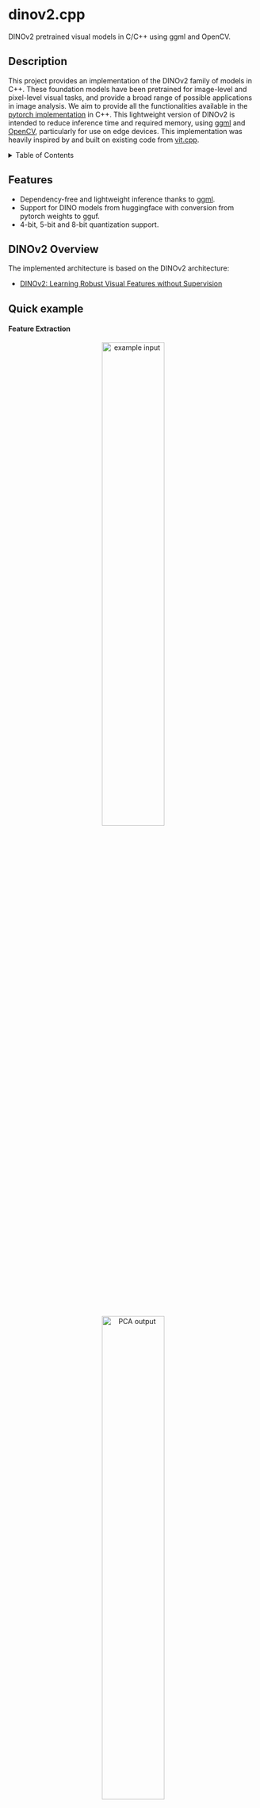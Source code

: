 # dinov2.cpp

DINOv2 pretrained visual models in C/C++ using ggml and OpenCV.

## Description

This project provides an implementation of the DINOv2 family of models in C++. These foundation models have been pretrained
for image-level and pixel-level visual tasks, and provide a broad range of possible applications in image analysis. We aim 
to provide all the functionalities available in the [pytorch implementation](https://github.com/facebookresearch/dinov2) in C++.
This lightweight version of DINOv2 is intended to reduce inference time and required memory, using [ggml](https://github.com/ggerganov/ggml)
and [OpenCV](https://github.com/opencv/opencv), particularly for use on edge devices. This implementation was heavily inspired by and built on 
existing code from [vit.cpp](https://github.com/staghado/vit.cpp).


<details>
<summary>Table of Contents</summary>

- [dinov2.cpp](#dinov2cpp)
    - [Description](#description)
    - [Features](#features)
    - [DINOv2 Overview](#dinov2-overview)
      - [Quick example](#quick-example)
        - [Feature Extraction](#feature-extraction)
        - [Classification Output](#classification-output)
      - [Realtime Demo](#realtime-demo)
    - [Convert PyTorch to GGUF](#convert-pytorch-to-gguf)
    - [Build](#build)
        - [Install OpenCV](#install-opencv)
          - [Configure Environment Variables](#configure-environment-variables)
        - [Simple build](#simple-build)
            - [inference.cpp (Classification)](#inferencecpp-classification)
            - [inference.cpp (Feature Extraction)](#inferencecpp-feature-extraction)
            - [realtime.cpp (Live Feature Extraction)](#realtimecpp-live-feature-extraction)
        - [Per device optimizations](#per-device-optimizations)
            - [For AMD host processors](#for-amd-host-processors)
        - [Using OpenMP](#using-openmp)
    - [Run](#run)
      - [inference.cpp](#inferencecpp)
      - [realtime.cpp](#realtimecpp)
    - [Benchmark against PyTorch](#benchmark-against-pytorch)
        - [DINOv2 inference](#dinov2-inference)
          - [DINOv2 with Register Tokens](#dinov2-with-register-tokens)
          - [DINOv2 without Register Tokens](#dinov2-without-register-tokens)
        - [Benchmark on your machine](#benchmark-on-your-machine)
    - [Quantization](#quantization)
        - [Results](#results)
    - [To-Do List](#to-do-list)

</details>

## Features

- Dependency-free and lightweight inference thanks to [ggml](https://github.com/ggerganov/ggml).
- Support for DINO models from huggingface with conversion from pytorch weights to gguf.
- 4-bit, 5-bit and 8-bit quantization support.


## DINOv2 Overview

The implemented architecture is based on the DINOv2 architecture:

- [DINOv2: Learning Robust Visual Features without Supervision](https://arxiv.org/abs/2304.07193)

## Quick example

#### Feature Extraction

  <p align="center">
    <img src="assets/tench.jpg" alt="example input" width="50%" height="auto">
  </p>

  <p align="center">
    <img src="assets/pca_visual.jpg" alt="PCA output" width="50%" height="auto">
  </p>

#### Classification Output
  <pre>
  $ ./bin/dinov2 -t 4 -m ../ggml-model.gguf -i ../assets/tench.jpg 
  main: seed = 42
  main: loaded image '../assets/tench.jpg' (408 x 612)
  dino_model_load: loading model from '../ggml-model.gguf' - please wait
  dino_model_load: hidden_size            = 384
  dino_model_load: num_hidden_layers      = 12
  dino_model_load: num_register_tokens    = 4
  dino_model_load: num_attention_heads    = 6
  dino_model_load: patch_size             = 14
  dino_model_load: img_size               = 518
  dino_model_load: ftype                  = 1
  dino_model_load: qntvr                  = 0
  dino_model_load: num_classes            = 1000
  main: preprocessed image (224 x 224)


&gt; tench, Tinca tinca : 0.90
&gt; coho, cohoe, coho salmon, blue jack, silver salmon, Oncorhynchus kisutch : 0.05
&gt; goldfish, Carassius auratus : 0.01
&gt; suit, suit of clothes : 0.01
&gt; barracouta, snoek : 0.00

main: graph computation took 349 ms
  </pre>

## Realtime Demo


https://github.com/user-attachments/assets/54e5181b-5462-48cc-8f2c-159f9dfb5f58


## Convert PyTorch to GGUF

```bash
# clone the repo recursively
git clone --recurse-submodules git@github.com:lavaman131/dinov2.cpp.git

cd dinov2.cpp

uv venv

# for MacOS/Linux
source .venv/bin/activate
# for Windows
.venv\Scripts\activate

uv sync --frozen

# convert the weights to gguf : dinov2 small with patch size of 14 and an image 
# size of 518  
# DINOv2 weights are always fp16
# without registers
python ./scripts/dinov2-to-gguf.py --model_name facebook/dinov2-small-imagenet1k-1-layer
# with registers
python ./scripts/dinov2-to-gguf.py --model_name facebook/dinov2-with-registers-small-imagenet1k-1-layer

```

## Build

### Install OpenCV

Refer to instructions on the [OpenCV](https://opencv.org/get-started/) website to install OpenCV on your machine.

<p align="center">
    <img src="assets/readme-assets/OpenCV-table.png">
  </p>

Using this table, pick your Operating System, and choose if you are going to build from source or install a prebuilt version. It is recommended to build from source, as prebuilt versions only support Visual Studio. OpenCV provides precise step by step instructions on how to build from source.

#### Configure Environment Variables

Once you have built OpenCV, you need to configure your environment to locate it. You have two options:

##### Option 1: Set Path in CMakeLists.txt
Add the following line to your CMakeLists.txt file:
```cmake
set(OpenCV_DIR /path/to/your/opencv/build/folder)
```
Replace `/path/to/your/opencv/build/folder` with the absolute path to your OpenCV build directory.

##### Option 2: Set System Environment Variables
Alternatively, configure your system environment variables:

1. Set `OpenCV_DIR` environment variable to the absolute path of your OpenCV build folder
2. Add the following directories to your system `PATH` variable:
   - The absolute path to the OpenCV `bin` folder
   - The absolute path to the OpenCV `lib` folder
   
Note: The `bin` and `lib` folders are typically located in the same directory.

### Simple Build
Add the `-c` flag when running inference.cpp to return the output predictions. Omitting the flag (by default) will return the patch
tokens.

#### inference.cpp (Classification)
```bash
# on MacOS/Linux 
mkdir build && cd build
cmake -DCMAKE_BUILD_TYPE=Release .. && make -j 4
./bin/inference -m ../ggml-model.gguf -i ../assets/tench.jpg -c
```

```bash
# on Windows
mkdir build ; cd build
cmake -G "Ninja" -DCMAKE_BUILD_TYPE=Release ..
ninja
./bin/inference.exe -m ../ggml-model.gguf -i ../assets/tench.jpg -c
```
#### inference.cpp (Feature Extraction)
```bash
# on MacOS/Linux 
mkdir build && cd build
cmake -DCMAKE_BUILD_TYPE=Release .. && make -j 4
./bin/inference -m ../ggml-model.gguf -i ../assets/tench.jpg
```

```bash
# on Windows
mkdir build ; cd build
cmake -G "Ninja" -DCMAKE_BUILD_TYPE=Release ..
ninja
./bin/inference.exe -m ../ggml-model.gguf -i ../assets/tench.jpg
```

#### realtime.cpp (Live Feature Extraction)
```bash
# on MacOS/Linux 
mkdir build && cd build
cmake -DCMAKE_BUILD_TYPE=Release .. && make -j 4
./bin/realtime -m ../ggml-model.gguf -i ../assets/tench.jpg
```

```bash
# on Windows
mkdir build ; cd build
cmake -G "Ninja" -DCMAKE_BUILD_TYPE=Release ..
ninja
./bin/realtime.exe -m ../ggml-model.gguf -i ../assets/tench.jpg
```
The optimal number of threads to use depends on many factors and more is not always better. Usually using a number of
threads equal to the number of available physical cores gives the best performance in terms of speed.

### Per device optimizations

Generate per-device instructions that work best for the given machine rather than using general CPU instructions.

This can be done by specifying `-march=native` in the compiler flags.

* Multi-threading and vectorization
* Loop transformations(unrolling)

#### For AMD host processors

You can use a specialized compiler released by AMD to make full use of your specific processor's architecture.

Read more here : [AMD Optimizing C/C++ and Fortran Compilers (AOCC)](https://www.amd.com/en/developer/aocc.html)

You can follow the given instructions to install the AOCC compiler.

Please note that modern processors tend to see the greatest benefits from a specialized compiler, whereas older CPUs may experience little to no performance improvement.

### Using OpenMP

Additionally compile with OpenMP by specifying the `-fopenmp` flag to the compiler in the CMakeLists file,
allowing multithreaded runs. Make sure to also enable multiple threads when running, e.g.:

```bash
OMP_NUM_THREADS=4 ./bin/inference -t 4 -m ../ggml-model.bin -i ../assets/tench.jpg
```

## Run

#### inference.cpp
```bash
usage: ./bin/inference [options]

options:
  -h, --help              show this help message and exit
  -m FNAME, --model       model path (default: ../ggml-model.gguf)
  -i FNAME, --inp         input file (default: ../assets/tench.jpg)
  -o FNAME, --out         output file for backbone PCA features (default: pca_visual.png)
  -k N, --topk            top k classes to print (default: 5)
  -t N, --threads         number of threads to use during computation (default: 4)
  -c, --classify          whether to classify the image or get backbone PCA features (default: 0)
  -fa, --flash_attn       whether to enable flash_attn, less accurate (default: 0)
```

#### realtime.cpp
```bash
usage: ./bin/realtime [options]

options:
  -h, --help              show this help message and exit
  -m FNAME, --model       model path (default: ../ggml-model.gguf)
  -t N, --threads         number of threads to use during computation (default: 4)
  -fa, --flash_attn       whether to enable flash_attn, less accurate (default: 0)
  -cid, --camera_id       the idea of the camera for realtime backbone PCA feature streaming (default: 0)
```

## Benchmark against PyTorch

First experiments on Intel Core i9-14900HX show inference speedups (up to 3x faster for small model, ~1.5-2x faster for the rest) compared to native PyTorch inference.

### DINOv2 inference

You can efficiently run DINOv2 inference on the CPU.

Memory requirements and inference speed on Intel Core i9-14900HX (24 cores, 32 threads) for both native PyTorch and `dinov2.cpp`.
Using a thread count greater than 10 provides marginal improvements, but 24 threads were used for these runs. The reported results of inference speed correspond to 100 runs
averages for both PyTorch and `dinov2.cpp`.

#### DINOv2 with Register Tokens
| Model | Max Mem(PyTorch) |   Max Mem   | Speed(PyTorch) |    Speed    |
|:-----:|:----------------:|:-----------:|:--------------:|:-----------:|
| small  |     ~457 MB      | **~109 MB**  |     297 ms     | **96 ms**  |
| base |     ~720 MB      | **~367 MB**  |     436 ms     | **290 ms**  |
| large  |     ~1.57 GB     | **~1.2 GB** |    1331 ms     | **868 ms** |
| giant |     ~4.8 GB     | **~4.4 GB** |    4472 ms     | **2935 ms** |

> **Note:** The models used are of the form `dinov2-with-registers-{size}-imagenet1k-1-layer`

#### DINOv2 without Register Tokens
| Model | Max Mem(PyTorch) |   Max Mem   | Speed(PyTorch) |    Speed    |
|:-----:|:----------------:|:-----------:|:--------------:|:-----------:|
| small  |     ~455 MB      | **~110 MB**  |     181 ms     | **104 ms**  |
| base |     ~720 MB      | **~365 MB**  |     462 ms     | **292 ms**  |
| large  |     ~1.55 GB     | **~1.2 GB** |    1288 ms     | **864 ms** |
| giant |     ~4.8 GB     | **~4.4 GB** |    4384 ms     | **2938 ms** |

> **Note:** The models used are of the form `dinov2-{size}-imagenet1k-1-layer`.

### Benchmark on your machine

In order to test the inference speed on your machine, you can run the following scripts:

```bash
chmod +x scripts/benchmark.*

# install memory_profiler & threadpoolctl
pip install memory_profiler threadpoolctl

# run the benchmark of PyTorch
python scripts/benchmark.py

# run the benchmark of dinov2.cpp for non-quantized model
./scripts/benchmark.sh

# to run the benchamrk for quantized models; 4 threads and quantize flag
./scripts/benchmark.sh 4 1
```

Both scripts use 4 threads by default. In Python, the `threadpoolctl` library is used to limit the number of threads
used by PyTorch.

## Quantization

`dinov2.cpp` supports quantization strategies from ggml such as q4_0, q4_1, q5_0, q5_1 and q8_0 types.
You can quantize a model in F32 (the patch embedding is in F16) to one of these types by using the `./bin/quantize`
binary.

```
usage: ./bin/quantize /path/to/ggml-model.gguf /path/to/ggml-model-quantized.gguf type                              
  type = 2 - q4_0                                                                                                       
  type = 3 - q4_1                                                                                                       
  type = 6 - q5_0                                                                                                       
  type = 7 - q5_1                                                                                                       
  type = 8 - q8_0                                                                                                       
```

For example, you can run the following to convert the model to q5_1:

```shell
./bin/quantize ../ggml-model.gguf ../ggml-model-quant.gguf 7
```

Then you can use `ggml-model-quant.gguf` just like the model in F16.

### Results

Here are the benchmarks for the different models and quantizations on my machine:
For accurate estimation of run times, these benchmarks were run 100 times each.

#### DINOv2 with Register Tokens
| Model  | Quantization | Speed (ms) | Mem (MB) |
| :----: | :----------: | :--------: | :------: |
| small | q4_0 | 90 | 49 |
| small | q4_1 | 78 | 51 |
| small | q5_0 | 86 | 54 |
| small | q5_1 | 88 | 57 |
| small | q8_0 | 82 | 70 |
| base | q4_0 | 176 | 129 |
| base | q4_1 | 190 | 139 |
| base | q5_0 | 218 | 150 |
| base | q5_1 | 203 | 160 |
| base | q8_0 | 188 | 212 |
| large | q4_0 | 508 | 371 |
| large | q4_1 | 516 | 407 |
| large | q5_0 | 618 | 443 |
| large | q5_1 | 615 | 480 |
| large | q8_0 | 507 | 661 |
| giant | q4_0 | 1600 | 1281 |
| giant | q4_1 | 1617 | 1417 |
| giant | q5_0 | 2060 | 1552 |
| giant | q5_1 | 2036 | 1688 |
| giant | q8_0 | 1598 | 2364 |

#### DINOv2 without Register Tokens

| Model  | Quantization | Speed (ms) | Mem (MB) |
| :----: | :----------: | :--------: | :------: |
| small | q4_0 | 91 | 49 |
| small | q4_1 | 82 | 51 |
| small | q5_0 | 83 | 54 |
| small | q5_1 | 91 | 57 |
| small | q8_0 | 93 | 70 |
| base | q4_0 | 179 | 129 |
| base | q4_1 | 187 | 140 |
| base | q5_0 | 218 | 150 |
| base | q5_1 | 207 | 160 |
| base | q8_0 | 193 | 212 |
| large | q4_0 | 509 | 371 |
| large | q4_1 | 503 | 407 |
| large | q5_0 | 617 | 444 |
| large | q5_1 | 615 | 480 |
| large | q8_0 | 527 | 661 |
| giant | q4_0 | 1586 | 1282 |
| giant | q4_1 | 1627 | 1417 |
| giant | q5_0 | 2036 | 1552 |
| giant | q5_1 | 2075 | 1688 |
| giant | q8_0 | 1554 | 2365 |

This project was built on and highly inspired by vit.cpp:

* [vit.cpp](https://github.com/staghado/vit.cpp)

